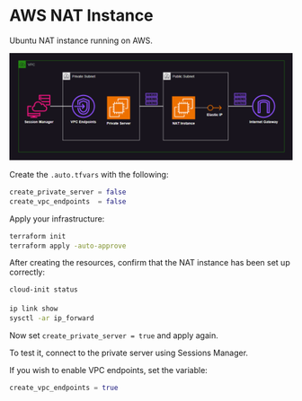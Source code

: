 # AWS NAT Instance

Ubuntu NAT instance running on AWS.

<img src=".assets/aws-nat2.png" />

Create the `.auto.tfvars` with the following:

```terraform
create_private_server = false
create_vpc_endpoints  = false
```

Apply your infrastructure:

```sh
terraform init
terraform apply -auto-approve
```

After creating the resources, confirm that the NAT instance has been set up correctly:

```sh
cloud-init status

ip link show
sysctl -ar ip_forward
```

Now set `create_private_server = true` and apply again.

To test it, connect to the private server using Sessions Manager.

If you wish to enable VPC endpoints, set the variable:

```terraform
create_vpc_endpoints = true
```
